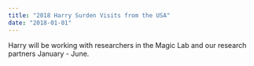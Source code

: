 ```yaml
---
title: "2018 Harry Surden Visits from the USA"
date: "2018-01-01"
---
```

Harry will be working with researchers in the Magic Lab and our research partners January - June.
